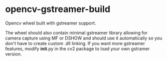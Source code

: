 # opencv-gstreamer-build
Opencv wheel built with gstreamer support.

The wheel should also contain minimal gstreamer library allowing for camera capture using MF or DSHOW and should use it automatically so you don't have to create custom .dll linking. If you want more gstreamer features, modify __init__.py in the cv2 package to load your own gstramer version.
